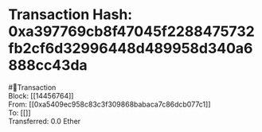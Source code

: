 
Transaction Hash: 0xa397769cb8f47045f2288475732fb2cf6d32996448d489958d340a6888cc43da
====================================================================================
  
#💸Transaction  
Block: [[14456764]]  
From: [[0xa5409ec958c83c3f309868babaca7c86dcb077c1]]  
To: [[]]  
Transferred: 0.0 Ether